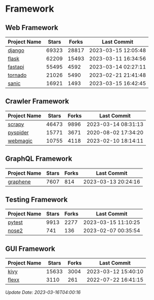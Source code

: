 # Framework

## Web Framework
| Project Name | Stars | Forks | Last Commit |
| ------------ | ----- | ----- | ----------- |
| [django](https://github.com/django/django) | 69323 | 28817 | 2023-03-15 12:05:48 |
| [flask](https://github.com/pallets/flask) | 62209 | 15493 | 2023-03-11 16:34:56 |
| [fastapi](https://github.com/tiangolo/fastapi) | 55495 | 4592 | 2023-03-14 02:27:11 |
| [tornado](https://github.com/tornadoweb/tornado) | 21026 | 5490 | 2023-02-21 21:41:48 |
| [sanic](https://github.com/sanic-org/sanic) | 16921 | 1493 | 2023-03-15 16:42:45 |

## Crawler Framework
| Project Name | Stars | Forks | Last Commit |
| ------------ | ----- | ----- | ----------- |
| [scrapy](https://github.com/scrapy/scrapy) | 46473 | 9896 | 2023-03-14 08:31:13 |
| [pyspider](https://github.com/binux/pyspider) | 15771 | 3671 | 2020-08-02 17:34:20 |
| [webmagic](https://github.com/code4craft/webmagic) | 10755 | 4118 | 2023-02-10 18:14:11 |

## GraphQL Framework
| Project Name | Stars | Forks | Last Commit |
| ------------ | ----- | ----- | ----------- |
| [graphene](https://github.com/graphql-python/graphene) | 7607 | 814 | 2023-03-13 20:24:16 |

## Testing Framework
| Project Name | Stars | Forks | Last Commit |
| ------------ | ----- | ----- | ----------- |
| [pytest](https://github.com/pytest-dev/pytest) | 9913 | 2277 | 2023-03-15 11:10:25 |
| [nose2](https://github.com/nose-devs/nose2) | 741 | 136 | 2023-02-07 00:35:54 |

## GUI Framework
| Project Name | Stars | Forks | Last Commit |
| ------------ | ----- | ----- | ----------- |
| [kivy](https://github.com/kivy/kivy) | 15633 | 3004 | 2023-03-12 15:40:10 |
| [flexx](https://github.com/flexxui/flexx) | 3110 | 261 | 2022-07-22 16:41:15 |

*Update Date: 2023-03-16T04:00:16*